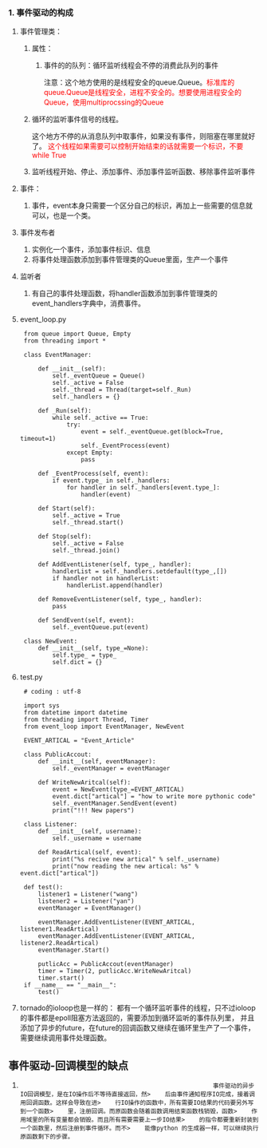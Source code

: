 ### 1. 事件驱动的构成

1. 事件管理类：
	1. 属性：
		1. 事件的的队列：循环监听线程会不停的消费此队列的事件
			
			注意：这个地方使用的是线程安全的queue.Queue。<font color=red>标准库的queue.Queue是线程安全，进程不安全的。想要使用进程安全的Queue，使用multiprocssing的Queue</font>

	2. 循环的监听事件信号的线程。

		这个地方不停的从消息队列中取事件，如果没有事件，则阻塞在哪里就好了。
		<font color=red>这个线程如果需要可以控制开始结束的话就需要一个标识，不要while True</font>

	3. 监听线程开始、停止、添加事件、添加事件监听函数、移除事件监听事件

2. 事件： 
	1. 事件，event本身只需要一个区分自己的标识，再加上一些需要的信息就可以，也是一个类。

3. 事件发布者
	1. 实例化一个事件，添加事件标识、信息
	2. 将事件处理函数添加到事件管理类的Queue里面，生产一个事件

4. 监听者
	1. 有自己的事件处理函数，将handler函数添加到事件管理类的event_handlers字典中，消费事件。
 

5. event_loop.py

		from queue import Queue, Empty
		from threading import *
		
		class EventManager:
	    
		    def __init__(self):
		        self._eventQueue = Queue()
		        self._active = False
		        self._thread = Thread(target=self._Run)
		        self._handlers = {}
		
		    def _Run(self):
		        while self._active == True:
		            try:
		                event = self._eventQueue.get(block=True, timeout=1)
		                self._EventProcess(event)
		            except Empty:
		                pass
		
		    def _EventProcess(self, event):
		        if event.type_ in self._handlers:
		            for handler in self._handlers[event.type_]:
		                handler(event)
		
		    def Start(self):
		        self._active = True
		        self._thread.start()
		
		    def Stop(self):
		        self._active = False
		        self._thread.join()
		
		    def AddEventListener(self, type_, handler):
		        handlerList = self._handlers.setdefault(type_,[])
		        if handler not in handlerList:
		            handlerList.append(handler)
		
		    def RemoveEventListener(self, type_, handler):
		        pass
		
		    def SendEvent(self, event):
		        self._eventQueue.put(event)
	
		class NewEvent:
		    def __init__(self, type_=None):
		        self.type_ = type_
		        self.dict = {}


6. test.py

		# coding : utf-8

		import sys
		from datetime import datetime
		from threading import Thread, Timer
		from event_loop import EventManager, NewEvent
		
		EVENT_ARTICAL = "Event_Article"
		
		class PublicAccout:
		    def __init__(self, eventManager):
		        self._eventManager = eventManager
		
		    def WriteNewAritcal(self):
		        event = NewEvent(type_=EVENT_ARTICAL)
		        event.dict["artical"] = "how to write more pythonic code"
		        self._eventManager.SendEvent(event)
		        print("!!! New papers")
		
		class Listener:
		    def __init__(self, username):
		        self._username = username
		
		    def ReadArtical(self, event):
		        print("%s recive new artical" % self._username)
		        print("now reading the new artical: %s" % event.dict["artical"])
		
		def test():
		    listener1 = Listener("wang")
		    listener2 = Listener("yan")
		    eventManager = EventManager()
		
		    eventManager.AddEventListener(EVENT_ARTICAL, listener1.ReadArtical)
		    eventManager.AddEventListener(EVENT_ARTICAL, listener2.ReadArtical)
		    eventManager.Start()
		
		    putlicAcc = PublicAccout(eventManager)
		    timer = Timer(2, putlicAcc.WriteNewAritcal)
		    timer.start()
		if __name__ == "__main__":
		    test()


7. tornado的ioloop也是一样的：
	都有一个循环监听事件的线程，只不过ioloop的事件都是epoll阻塞方法返回的，需要添加到循环监听的事件队列里，
并且添加了异步的future，在future的回调函数又继续在循环里生产了一个事件，需要继续调用事件处理函数。

## 事件驱动-回调模型的缺点
1.                                                           事件驱动的异步IO回调模型，是在IO操作后不等待直接返回，然>    后由事件通知程序IO完成，接着调用回调函数。这样会导致在进>    行IO操作的函数中，所有需要IO结果的代码要另外写到一个函数>    里，注册回调。而原函数会随着函数调用结束函数栈销毁，函数>    作用域里的所有变量都会销毁。而且所有需要需要上一步IO结果>    的指令都要重新封装到一个函数里，然后注册到事件循环。而不>    能像python 的生成器一样，可以继续执行原函数剩下的步骤。

